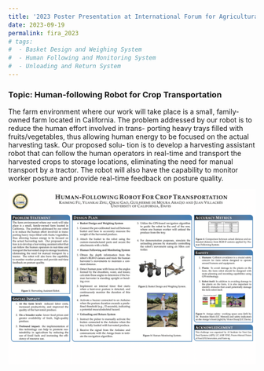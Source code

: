 ```yaml
---
title: '2023 Poster Presentation at International Forum for Agricultural Robotics (FIRA USA)'
date: 2023-09-19
permalink: fira_2023
# tags:
#  - Basket Design and Weighing System
#  - Human Following and Monitoring System
#  - Unloading and Return System
---
```


### Topic: Human-following Robot for Crop Transportation
The farm environment where our work will take place is a small, family-owned farm located in California. The problem addressed by our robot is to reduce the human effort involved in trans- porting heavy trays filled with fruits/vegetables, thus allowing human energy to be focused on the actual harvesting task. Our proposed solu- tion is to develop a harvesting assistant robot that can follow the human operators in real-time and transport the harvested crops to storage locations, eliminating the need for manual transport by a tractor. The robot will also have the capability to monitor worker posture and provide real-time feedback on posture quality. 




<img src="../images/Post_Images/2023/FIRA_2023/FIRA_2023_Poster.png"
     alt="FIRA_2023_Poster.png"
     style="float: left; margin-bottom: 10px;" />




